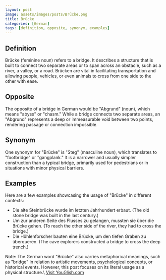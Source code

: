 ```yaml
---
layout: post
image: assets/images/posts/Brücke.png
title: Brücke
categories: [German]
tags: [definition, opposite, synonym, examples]
---
```


## Definition
Brücke (feminine noun) refers to a bridge. It describes a structure that is built to connect two separate areas or to span across an obstacle, such as a river, a valley, or a road. Brücken are vital in facilitating transportation and allowing people, vehicles, or even animals to cross from one side to the other with ease.

## Opposite
The opposite of a bridge in German would be "Abgrund" (noun), which means "abyss" or "chasm." While a bridge connects two separate areas, an "Abgrund" represents a deep or immeasurable void between two points, rendering passage or connection impossible.

## Synonym
One synonym for "Brücke" is "Steg" (masculine noun), which translates to "footbridge" or "gangplank." It is a narrower and usually simpler construction than a typical bridge, primarily used for pedestrians or in situations with minor physical barriers.

## Examples
Here are a few examples showcasing the usage of "Brücke" in different contexts:

- Die alte Steinbrücke wurde im letzten Jahrhundert erbaut. (The old stone bridge was built in the last century.)
- Um zur anderen Seite des Flusses zu gelangen, mussten sie über die Brücke gehen. (To reach the other side of the river, they had to cross the bridge.)
- Die Höhlenforscher bauten eine Brücke, um den tiefen Graben zu überqueren. (The cave explorers constructed a bridge to cross the deep trench.)

Note: The German word "Brücke" also carries metaphorical meanings, such as "bridge" in relation to artistic movements, psychological concepts, or historical events. However, this post focuses on its literal usage as a physical structure.\ <a id="yg-widget-0" class="youglish-widget" data-query="Brücke" data-lang="german" data-components="8412" data-auto-start="0" data-bkg-color="theme_light" data-title="How%20to%20pronounce%20Brücke%20in%20German"  rel="nofollow" href="https://youglish.com">Visit YouGlish.com</a><script async src="https://youglish.com/public/emb/widget.js" charset="utf-8"></script>